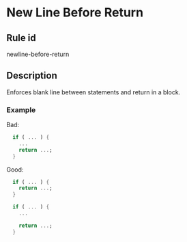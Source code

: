 # New Line Before Return

## Rule id

newline-before-return

## Description

Enforces blank line between statements and return in a block.

### Example

Bad:

```dart
  if ( ... ) {
    ...
    return ...;
  }
```

Good:

```dart
  if ( ... ) {
    return ...;
  }

  if ( ... ) {
    ...

    return ...;
  }
```
